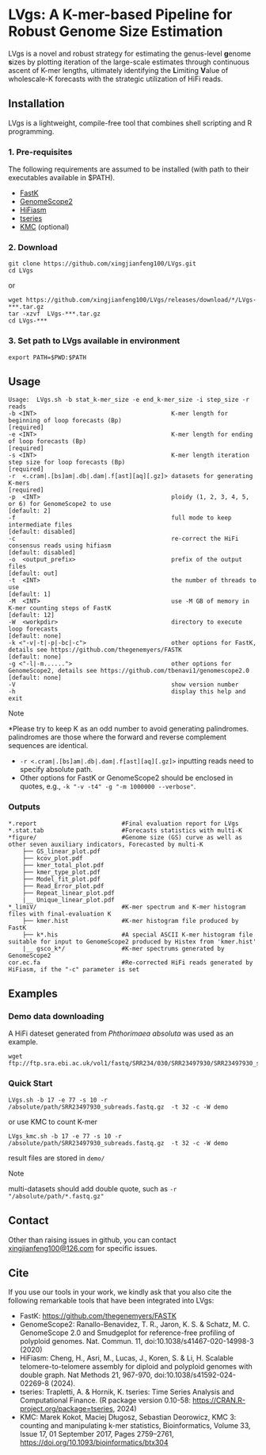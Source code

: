 # LVgs: A K-mer-based Pipeline for Robust Genome Size Estimation
LVgs is a novel and robust strategy for estimating the genus-level **g**enome **s**izes by plotting iteration of the large-scale estimates through continuous‌ ascent of K-mer lengths, ultimately identifying the **L**imiting **V**alue of wholescale-K forecasts with the strategic utilization of HiFi reads.

## Installation
LVgs is a lightweight, compile-free tool that combines shell scripting and R programming.

### 1. Pre-requisites
The following requirements are assumed to be installed (with path to their executables available in $PATH).

- [FastK](https://github.com/thegenemyers/FASTK)
- [GenomeScope2](https://github.com/tbenavi1/genomescope2.0)
- [HiFiasm](https://github.com/chhylp123/hifiasm)
- [tseries](https://CRAN.R-project.org/package=tseries)
- [KMC](https://github.com/refresh-bio/KMC) (optional)

### 2. Download
```
git clone https://github.com/xingjianfeng100/LVgs.git
cd LVgs
```
or
```
wget https://github.com/xingjianfeng100/LVgs/releases/download/*/LVgs-***.tar.gz
tar -xzvf  LVgs-***.tar.gz
cd LVgs-*** 
```
### 3. Set path to LVgs available in environment
```
export PATH=$PWD:$PATH
```
## Usage

```console
Usage: 	LVgs.sh -b stat_k-mer_size -e end_k-mer_size -i step_size -r reads
-b <INT>                                      K-mer length for beginning of loop forecasts (Bp)                                      [required]
-e <INT>                                      K-mer length for ending of loop forecasts (Bp)                                         [required]
-s <INT>                                      K-mer length iteration step size for loop forecasts (Bp)                               [required]
-r  <.cram|.[bs]am|.db|.dam|.f[ast][aq][.gz]> datasets for generating K-mers                                                         [required] 
-p  <INT>                                     ploidy (1, 2, 3, 4, 5, or 6) for GenomeScope2 to use                                   [default: 2]
-f                                            full mode to keep intermediate files                                                   [default: disabled]
-c                                            re-correct the HiFi consensus reads using hifiasm                                      [default: disabled]
-o  <output_prefix>                           prefix of the output files                                                             [default: out]
-t  <INT>                                     the number of threads to use                                                           [default: 1]
-M  <INT>                                     use -M GB of memory in K-mer counting steps of FastK                                   [default: 12]
-W  <workpdir>                                directory to execute loop forecasts                                                    [default: none]
-k <"-v|-t|-p|-bc|-c">                        other options for FastK, details see https://github.com/thegenemyers/FASTK             [default: none]
-g <"-l|-m......">                            other options for GenomeScope2, details see https://github.com/tbenavi1/genomescope2.0 [default: none]
-V                                            show version number
-h                                            display this help and exit
```
> [!NOTE]
> *Please try to keep K as an odd number to avoid generating palindromes. palindromes are those where the forward and reverse complement sequences are identical.
> * ```-r <.cram|.[bs]am|.db|.dam|.f[ast][aq][.gz]>``` inputting reads need to specify absolute path.
> * Other options for FastK or GenomeScope2 should be enclosed in quotes, e.g., ```-k "-v -t4" -g "-m 1000000 --verbose"```.

### Outputs

```console
*.report                        #Final evaluation report for LVgs
*.stat.tab                      #Forecasts statistics with multi-K
*figure/                        #Genome size (GS) curve as well as other seven auxiliary indicators, Forecasted by multi-K
    ├── GS_linear_plot.pdf
    ├── kcov_plot.pdf
    ├── kmer_total_plot.pdf
    ├── kmer_type_plot.pdf
    ├── Model_fit_plot.pdf
    ├── Read_Error_plot.pdf
    ├── Repeat_linear_plot.pdf
    |__ Unique_linear_plot.pdf
*_limiV/                        #K-mer spectrum and K-mer histogram files with final-evaluation K
    ├── kmer.hist               #K-mer histogram file produced by FastK
    ├── k*.his                  #A special ASCII K-mer histogram file suitable for input to GenomeScope2 produced by Histex from 'kmer.hist' 
    |__ gsco_k*/                #K-mer spectrums generated by GenomeScope2
cor.ec.fa                       #Re-corrected HiFi reads generated by HiFiasm, if the "-c" parameter is set
```


## Examples
### Demo data downloading
A HiFi dateset generated from _Phthorimaea absoluta_ was used as an example.
```
wget  ftp://ftp.sra.ebi.ac.uk/vol1/fastq/SRR234/030/SRR23497930/SRR23497930_subreads.fastq.gz
```
### Quick Start
```
LVgs.sh -b 17 -e 77 -s 10 -r /absolute/path/SRR23497930_subreads.fastq.gz  -t 32 -c -W demo
```
or use KMC to count K-mer
```
LVgs_kmc.sh -b 17 -e 77 -s 10 -r /absolute/path/SRR23497930_subreads.fastq.gz  -t 32 -c -W demo
```
result files are stored in ```demo/```
> [!NOTE]
> multi-datasets should add double quote, such as ```-r "/absolute/path/*.fastq.gz"``` 


## Contact
Other than raising issues in github, you can contact xingjianfeng100@126.com for specific issues.

## Cite
If you use our tools in your work, we kindly ask that you also cite the following remarkable tools that have been integrated into LVgs:
+    FastK: https://github.com/thegenemyers/FASTK
+    GenomeScope2: Ranallo-Benavidez, T. R., Jaron, K. S. & Schatz, M. C. GenomeScope 2.0 and Smudgeplot for reference-free profiling of polyploid genomes. Nat. Commun. 11, doi:10.1038/s41467-020-14998-3 (2020)
+    HiFiasm: Cheng, H., Asri, M., Lucas, J., Koren, S. & Li, H. Scalable telomere-to-telomere assembly for diploid and polyploid genomes with double graph. Nat Methods 21, 967-970, doi:10.1038/s41592-024-02269-8 (2024).
+    tseries: Trapletti, A. & Hornik, K. tseries: Time Series Analysis and Computational Finance. (R package version 0.10-58: https://CRAN.R-project.org/package=tseries, 2024)
+    KMC: Marek Kokot, Maciej Długosz, Sebastian Deorowicz, KMC 3: counting and manipulating k-mer statistics, Bioinformatics, Volume 33, Issue 17, 01 September 2017, Pages 2759–2761, https://doi.org/10.1093/bioinformatics/btx304 
